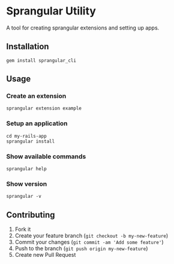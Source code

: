 # Sprangular Utility

A tool for creating sprangular extensions and setting up apps.

## Installation


```shell
gem install sprangular_cli
```

## Usage

### Create an extension

```shell
sprangular extension example
```

### Setup an application

```shell
cd my-rails-app
sprangular install
```

### Show available commands

```shell
sprangular help
```

### Show version

```shell
sprangular -v
```

## Contributing

1. Fork it
2. Create your feature branch (`git checkout -b my-new-feature`)
3. Commit your changes (`git commit -am 'Add some feature'`)
4. Push to the branch (`git push origin my-new-feature`)
5. Create new Pull Request
